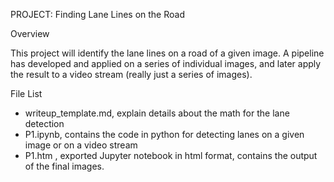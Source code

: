 PROJECT: Finding Lane Lines on the Road

Overview

This project will identify the lane lines on a road of a given image. A pipeline has developed and applied on a series of individual images, and later
apply the result to a video stream (really just a series of images).

File List
 - writeup_template.md, explain details about the math for the lane detection
 - P1.ipynb, contains the code in python for detecting lanes on a given image or on a video stream
 - P1.htm , exported Jupyter notebook in html format, contains the output of the final images.
